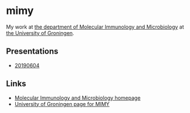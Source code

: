 # mimy

My work at [the department of Molecular Immunology and Microbiology](http://mimy.eu) 
at [the University of Groningen](https://www.rug.nl/staff/departments/18150).

## Presentations

 * [20190604](https://github.com/richelbilderbeek/Science/tree/master/Bilderbeek20190604Mimy)

## Links

 * [Molecular Immunology and Microbiology homepage](http://mimy.eu)
 * [University of Groningen page for MIMY](https://www.rug.nl/staff/departments/18150)
